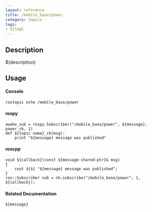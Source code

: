 ```yaml
---
layout: reference
title: /mobile_base/power
category: topics
tags: 
- ${tag}
---
```


## Description
${description}

## Usage
#### Console
```
rostopic echo /mobile_base/power
```

#### rospy
```
awake_sub = rospy.Subscriber("/mobile_base/power", ${message}, power_cb, 1)
def ${topic name}_cb(msg):
    print "${message} message was published"
```

#### roscpp
```
void ${callback}(const ${message-shared-ptr}& msg)
{
    cout ${${ "${message} message was published";
}
ros::Subscriber sub = nh.subscribe("/mobile_base/power", 1, ${callback});
```

#### Related Documentation
``${message}``